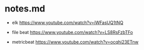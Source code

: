 # notes.md

- elk
https://www.youtube.com/watch?v=iWFasUQ1tNQ


- file beat
https://www.youtube.com/watch?v=LS8RsFzbTFo


- metricbeat
https://www.youtube.com/watch?v=ocqhi23ETnw
